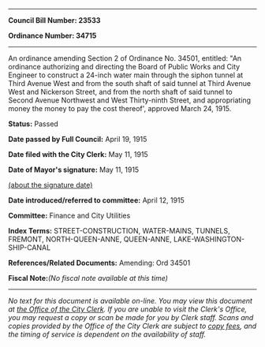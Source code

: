

********

**Council Bill Number: 23533**
   
**Ordinance Number: 34715**
********

 An ordinance amending Section 2 of Ordinance No. 34501, entitled: "An ordinance authorizing and directing the Board of Public Works and City Engineer to construct a 24-inch water main through the siphon tunnel at Third Avenue West and from the south shaft of said tunnel at Third Avenue West and Nickerson Street, and from the north shaft of said tunnel to Second Avenue Northwest and West Thirty-ninth Street, and appropriating money the money to pay the cost thereof', approved March 24, 1915.

**Status:** Passed
   
**Date passed by Full Council:** April 19, 1915
   
**Date filed with the City Clerk:** May 11, 1915
   
**Date of Mayor's signature:** May 11, 1915
   
[(about the signature date)](/~public/approvaldate.htm)
   
   
   
**Date introduced/referred to committee:** April 12, 1915
   
**Committee:** Finance and City Utilities
   
   
**Index Terms:** STREET-CONSTRUCTION, WATER-MAINS, TUNNELS, FREMONT, NORTH-QUEEN-ANNE, QUEEN-ANNE, LAKE-WASHINGTON-SHIP-CANAL

**References/Related Documents:** Amending: Ord 34501

**Fiscal Note:**_(No fiscal note available at this time)_
********

_No text for this document is available on-line. You may view this document at [the Office of the City Clerk](http://www.seattle.gov/leg/clerk/contactUs.htm). If you are unable to visit the Clerk's Office, you may request a copy or scan be made for you by Clerk staff. Scans and copies provided by the Office of the City Clerk are subject to [copy fees](http://clerk.seattle.gov/~public/clerkfees.htm), and the timing of service is dependent on the availability of staff._

